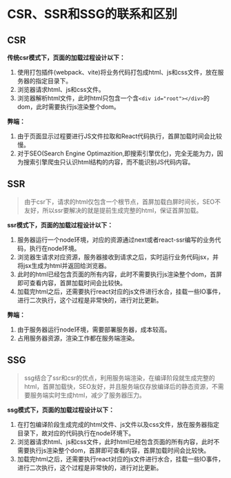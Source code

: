 # CSR、SSR和SSG的联系和区别

## CSR

**传统csr模式下，页面的加载过程设计以下：**

1. 使用打包插件(webpack、vite)将业务代码打包成html、js和css文件，放在服务器的指定目录下。
2. 浏览器请求html、js和css文件。
3. 浏览器解析html文件，此时html只包含一个含`<div id="root"></div>`的dom，此时需要执行js渲染整个dom。


**弊端：**

1. 由于页面显示过程要进行JS文件拉取和React代码执行，首屏加载时间会比较慢。
2. 对于SEO(Search Engine Optimazition,即搜索引擎优化)，完全无能为力，因为搜索引擎爬虫只认识html结构的内容，而不能识别JS代码内容。

## SSR

> 由于csr下，请求的html仅包含一个根节点，首屏加载白屏时间长，SEO不友好，所以ssr要解决的就是提前生成完整的html，保证首屏加载。

**ssr模式下，页面的加载过程设计以下：**

1. 服务器运行一个node环境，对应的资源通过next或者react-ssr编写的业务代码，执行在node环境。
2. 浏览器生请求对应资源，服务器接收到请求之后，实时运行业务代码jsx，并将jsx生成为html并返回给浏览器。
3. 此时的html已经包含页面的所有内容，此时不需要执行js渲染整个dom，首屏即可查看内容，首屏加载时间会比较快。
4. 加载完html之后，还需要执行react对应的js文件进行水合，挂载一些IO事件，进行二次执行，这个过程是非常快的，进行对比更新。


**弊端：**
1. 由于服务器运行node环境，需要部署服务器，成本较高。
2. 占用服务器资源，渲染工作都在服务端渲染。

## SSG

> ssg结合了ssr和csr的优点，利用服务端渲染，在编译阶段就生成完整的html，首屏加载快，SEO友好，并且服务端仅存放编译后的静态资源，不需要服务端实时生成html，减少了服务器压力。

**ssg模式下，页面的加载过程设计以下：**

1. 在打包编译阶段生成完成的html文件、js文件以及css文件，放在服务器指定目录下，故对应的代码执行在node环境下。
2. 浏览器请求html、js和css文件，此时html已经包含页面的所有内容，此时不需要执行js渲染整个dom，首屏即可查看内容，首屏加载时间会比较快。
3. 加载完html之后，还需要执行react对应的js文件进行水合，挂载一些IO事件，进行二次执行，这个过程是非常快的，进行对比更新。



